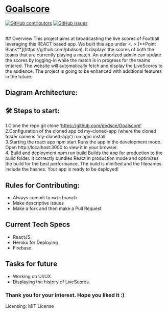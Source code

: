 # [Goalscore](https://github.com/pbdsce/Goalscore)
[![GitHub contributors](https://img.shields.io/github/contributors/GDSC-DSI/api)](https://github.com/pbdsce/Goalscore/graphs/contributors) 
[![GitHub issues](https://img.shields.io/github/issues/HAC-2020/Aimers)](https://github.com/pbdsce/Goalscore/issues)
<!-- [![apkSize](https://img.shields.io/badge/Web%20App%20size-32MB-blue)]()   -->
<br/> 
## Overview
This project aims at broadcasting the live scores of Football leveraging this REACT based app. We built this app under <. > [**Point Blank**](https://github.com/pbdsce).
It displays the scores of both the teams that are currently playing a match. An authorized admin can update the scores by logging-in while the match is in progress for the teams entered. The website will automatically fetch and display the LiveScores to the audience. The project is going to be enhanced with additional features in the future.

## Diagram Architecture:

## 🛠 Steps to start:
1.Clone the repo
    git clone ‘https://github.com/pbdsce/Goalscore’
    <br>
2.Configuration of the cloned app
    cd my-cloned-app (where the cloned folder name is ‘my-cloned-app’)
    run npm install
    <br>
3.Starting the react app
    npm start
    Runs the app in the development mode.
    Open http://localhost:3000 to view it in your browser.
    <br>
4. Build and deployment
    npm run build
    Builds the app for production to the build folder.
    It correctly bundles React in production mode and optimizes the build for the best performance.
    The build is minified and the filenames include the hashes.
    Your app is ready to be deployed!

 ## Rules for Contributing:
- Always commit to ```main``` branch
- Make descriptive issues
- Make a fork and then make a Pull Request

## Current Tech Specs
- ReactJS
- Heroku for Deploying
- Firebase

## Tasks for future
- Working on UI/UX
- Displaying the history of LiveScores.

### Thank you for your interest. Hope you liked it :)

Licensing: MIT License
